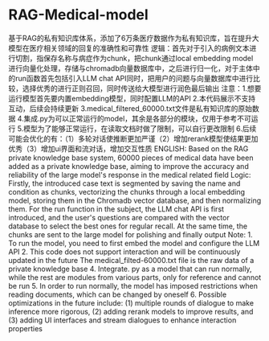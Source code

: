 # RAG-Medical-model
基于RAG的私有知识库体系，添加了6万条医疗数据作为私有知识库，旨在提升大模型在医疗相关领域的回复的准确性和可靠性
逻辑：首先对于引入的病例文本进行切割，指保存名称与病症作为chunk，把chunk通过local embedding model 进行向量化处理，存储与chromadb向量数据库中，之后进行归一化，对于主体中的run函数首先包括引入LLM chat API同时，把用户的问题与向量数据库中进行比较，选择优秀的进行正则召回，同时传送给大模型进行润色最后输出
注意：1.想要运行模型首先要内置embedding模型，同时配置LLM的API
2.本代码展示不支持互动，后续会持续更新
3.medical_filtered_60000.txt文件是私有知识库的原始数据
4.集成.py为可以正常运行的model，其余是各部分的模块，仅用于参考不可运行
5.模型为了能够正常运行，在读取文档时做了限制，可以自行更改限制
6.后续可能会优化的有：（1）多轮对话使推断更加严谨（2）增加rerank模型使结果更加优秀（3）增加ui界面和流对话，增加交互性质
  ENGLISH:
Based on the RAG private knowledge base system, 60000 pieces of medical data have been added as a private knowledge base, aiming to improve the accuracy and reliability of the large model's response in the medical related field
Logic: Firstly, the introduced case text is segmented by saving the name and condition as chunks, vectorizing the chunks through a local embedding model, storing them in the Chromadb vector database, and then normalizing them. For the run function in the subject, the LLM chat API is first introduced, and the user's questions are compared with the vector database to select the best ones for regular recall. At the same time, the chunks are sent to the large model for polishing and finally output
Note: 1. To run the model, you need to first embed the model and configure the LLM API
2. This code does not support interaction and will be continuously updated in the future
The medical_filted-60000.txt file is the raw data of a private knowledge base
4. Integrate. py as a model that can run normally, while the rest are modules from various parts, only for reference and cannot be run
5. In order to run normally, the model has imposed restrictions when reading documents, which can be changed by oneself
6. Possible optimizations in the future include: (1) multiple rounds of dialogue to make inference more rigorous, (2) adding rerank models to improve results, and (3) adding UI interfaces and stream dialogues to enhance interaction properties
